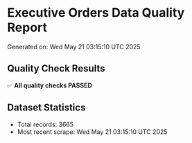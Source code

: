 # Executive Orders Data Quality Report
Generated on: Wed May 21 03:15:10 UTC 2025

## Quality Check Results
✅ **All quality checks PASSED**

## Dataset Statistics
- Total records: 3665
- Most recent scrape: Wed May 21 03:15:10 UTC 2025
